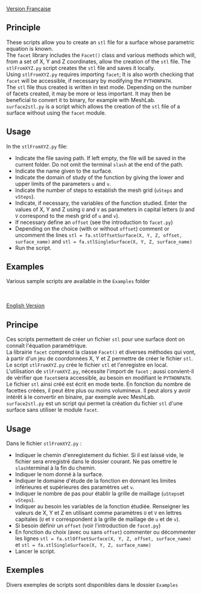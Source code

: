 [Version Française](#principe)
## Principle
These scripts allow you to create an `stl` file for a surface whose parametric equation is known.  
The `facet` library includes the `Facet()` class and various methods which will, from a set of X, Y and Z coordinates, allow the creation of the `stl` file. The `stlFromXYZ.py` script
creates the `stl` file and saves it locally.  
Using `stlFromXYZ.py` requires importing `facet`; It is also worth checking that `facet` will be accessible, if necessary by modifying the `PYTHONPATH`.  
The `stl` file thus created is written in text mode. Depending on the number of facets created, it may be more or less important. It may then be beneficial to convert it to binary, for example with MeshLab.  
`surface2stl.py` is a script which allows the creation of the `stl` file of a surface without using the `facet` module.
## Usage
In the `stlFromXYZ.py` file:
- Indicate the file saving path. If left empty, the file will be saved in the current folder. Do not omit the terminal `slash` at the end of the path.
- Indicate the name given to the surface.
- Indicate the domain of study of the function by giving the lower and upper limits of the parameters `u` and `v`.
- Indicate the number of steps to establish the mesh grid (`uSteps` and `vSteps`).
- Indicate, if necessary, the variables of the function studied. Enter the values ​​of X, Y and Z using `U` and `V` as parameters in capital letters (`U` and `V` correspond to the mesh grid of `u` and `v`).
- If necessary define an `offset` (see the introduction to `facet.py`)
- Depending on the choice (with or without `offset`) comment or uncomment the lines `stl = fa.stlOffsetSurface(X, Y, Z, offset, surface_name)` and `stl = fa.stlSingleSurface(X, Y, Z, surface_name)`
- Run the script.

## Examples
Various sample scripts are available in the `Examples` folder

<br><br>
[English Version](#principle)


## Principe
Ces scripts permettent de créer un fichier `stl` pour une surface dont on connaît l'équation paramétrique.  
La librairie `facet` comprend la classe `Facet()` et diverses méthodes qui vont, à partir d'un jeu de coordonnées X, Y et Z permettre de créer le fichier `stl`. Le script `stlFromXYZ.py`
crée le fichier `stl` et l'enregistre en local.  
L'utilisation de `stlFromXYZ.py`, nécessite l'import de `facet` ; aussi convient-il de vérifier que `facet`sera accessible, au besoin en modifiant le `PYTHONPATH`.  
Le fichier `stl` ainsi créé est écrit en mode texte. En fonction du nombre de facettes créées, il peut être plus ou moins volumineux. Il peut alors y avoir intérêt à le convertir en binaire, par exemple avec MeshLab.  
`surface2stl.py` est un script qui permet la création du fichier `stl` d'une surface sans utiliser le module `facet`.
## Usage
Dans le fichier `stlFromXYZ.py` :
- Indiquer le chemin d'enregistement du fichier. Si il est laissé vide, le fichier sera enregistré dans le dossier courant. Ne pas omettre le `slash`terminal à la fin du chemin.
- Indiquer le nom donné à la surface.
- Indiquer le domaine d'étude de la fonction en donnant les limites inférieures et supérieures des paramètres `u`et `v`.
- Indiquer le nombre de pas pour établir la grille de maillage (`uSteps`et `vSteps`).
- Indiquer au besoin les variables de la fonction étudiée. Renseigner les valeurs de X, Y et Z en utilisant comme paramètres `U` et `V` en lettres capitales (`U` et `V` correspondent à la grille de maillage de `u` et de `v`).
- Si besoin définir un `offset` (voir l'introduction de `facet.py`)
- En fonction du choix (avec ou sans `offset`) commenter ou décommenter les lignes `stl = fa.stlOffsetSurface(X, Y, Z, offset, surface_name)` et `stl = fa.stlSingleSurface(X, Y, Z, surface_name)`
- Lancer le script.
## Exemples
Divers exemples de scripts sont disponibles dans le dossier `Examples`
<br><br>


